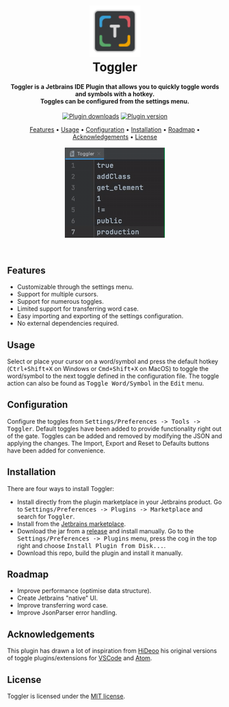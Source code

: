 <h1 align="center">
  <br>
  <a href="https://github.com/Noorts/Toggler"><img src="src/main/resources/META-INF/pluginIcon_dark.svg" width="120" height="120" alt="Toggler"></a>
  <br>
  Toggler
  <br>
</h1>
<h4 align="center">
  Toggler is a Jetbrains IDE Plugin that allows you to quickly toggle words and symbols with a hotkey.<br>
  Toggles can be configured from the settings menu. 
</h4>
<p align="center">
  <a href="https://plugins.jetbrains.com/plugin/16166-toggler"><img src="https://img.shields.io/jetbrains/plugin/d/16166" alt="Plugin downloads"></a>
  <a href="https://plugins.jetbrains.com/plugin/16166-toggler"><img src="https://img.shields.io/jetbrains/plugin/v/16166" alt="Plugin version"></a>
</p>
<p align="center">
  <a href="#features">Features</a> •
  <a href="#usage">Usage</a> •
  <a href="#configuration">Configuration</a> •
  <a href="#installation">Installation</a> •
  <a href="#roadmap">Roadmap</a> •
  <a href="#acknowledgements">Acknowledgements</a> •
  <a href="#license">License</a>
  <br><br>
  <img src="TogglerUsage.gif" alt="Toggler Usage Example">
</p>
<br>

## Features

- Customizable through the settings menu.
- Support for multiple cursors.
- Support for numerous toggles.
- Limited support for transferring word case.
- Easy importing and exporting of the settings configuration.
- No external dependencies required.

## Usage
Select or place your cursor on a word/symbol and press the default hotkey
(<kbd>Ctrl+Shift+X</kbd> on Windows or <kbd>Cmd+Shift+X</kbd> on MacOS) to
toggle the word/symbol to the next toggle defined in the configuration file.
The toggle action can also be found as <kbd>Toggle Word/Symbol</kbd> in the <kbd>Edit</kbd> menu.

## Configuration
Configure the toggles from <kbd>Settings/Preferences -> Tools -> Toggler</kbd>. Default toggles have been added to provide functionality right out of the gate. Toggles can be added and removed by modifying the JSON and applying the changes. The Import, Export and Reset to Defaults buttons have been added for convenience. 

## Installation
There are four ways to install Toggler:
- Install directly from the plugin marketplace in your Jetbrains product. Go to <kbd>Settings/Preferences -> Plugins -> Marketplace</kbd> and search for <kbd>Toggler</kbd>.
- Install from the [Jetbrains marketplace](https://plugins.jetbrains.com/plugin/16166-toggler).
- Download the jar from a [release](https://github.com/Noorts/Toggler/releases) and install manually. 
Go to the <kbd>Settings/Preferences -> Plugins</kbd> menu, press the cog in the top right and choose <kbd>Install Plugin from Disk...</kbd>.
- Download this repo, build the plugin and install it manually.

## Roadmap

- Improve performance (optimise data structure).
- Create Jetbrains "native" UI.
- Improve transferring word case.
- Improve JsonParser error handling.

## Acknowledgements
This plugin has drawn a lot of inspiration from <a href="https://github.com/HiDeoo">HiDeoo</a> his
original versions of toggle plugins/extensions
for <a href="https://marketplace.visualstudio.com/items?itemName=hideoo.toggler">VSCode</a>
and <a href="https://atom.io/packages/toggler">Atom</a>.

## License

Toggler is licensed under the [MIT license](LICENSE.md).
